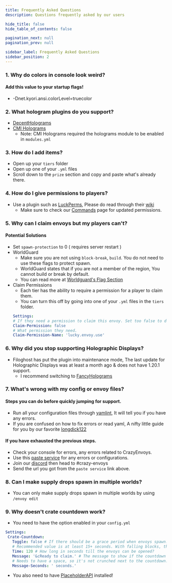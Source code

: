 ```yaml
---
title: Frequently Asked Questions
description: Questions frequently asked by our users

hide_title: false
hide_table_of_contents: false

pagination_next: null
pagination_prev: null

sidebar_label: Frequently Asked Questions
sidebar_position: 2
---
```

### 1. Why do colors in console look weird?
#### Add this value to your startup flags!
 * -Dnet.kyori.ansi.colorLevel=truecolor

### 2. What hologram plugins do you support?
* [DecentHolograms](https://www.spigotmc.org/resources/decentholograms-1-8-1-20-4-papi-support-no-dependencies.96927/)
* [CMI Holograms](https://www.spigotmc.org/resources/cmi-298-commands-insane-kits-portals-essentials-economy-mysql-sqlite-much-more.3742/)
   * Note: CMI Holograms required the holograms module to be enabled in `modules.yml`

### 3. How do I add items?
 * Open up your `tiers` folder
 * Open up one of your `.yml` files
 * Scroll down to the `prize` section and copy and paste what's already there.

### 4. How do I give permissions to players?
 * Use a plugin such as [LuckPerms](https://luckperms.net), Please do read through their [wiki](https://luckperms.net/wiki)
   * Make sure to check our [Commands](commands/permissions) page for updated permissions.

### 5. Why can I claim envoys but my players can't?
 #### Potential Solutions
  * Set `spawn-protection` to 0 ( requires server restart )
  * WorldGuard
    * Make sure you are not using `block-break`, `build`. You do not need to use these flags to protect spawn.
    * WorldGuard states that if you are not a member of the region, You cannot build or break by default.
    * You can read more at [Worldguard's Flag Section](https://worldguard.enginehub.org/en/latest/regions/flags/)
  * Claim Permissions
    * Each tier has the ability to require a permission for a player to claim them.
     * You can turn this off by going into one of your `.yml` files in the `tiers` folder.
    ```yml
    Settings:
    # If they need a permission to claim this envoy. Set too false to disable.
    Claim-Permission: false
    # What permission they need.
    Claim-Permission-Name: 'lucky.envoy.use'
    ```

### 6. Why did you stop supporting Holographic Displays?
 * Filoghost has put the plugin into maintenance mode, The last update for Holographic Displays was at least a month ago & does not have 1.20.1 support.
   * I recommend switching to [FancyHolograms](https://modrinth.com/plugin/fancyholograms)

### 7. What's wrong with my config or envoy files?
#### Steps you can do before quickly jumping for support.
 * Run all your configuration files through [yamlint](https://www.yamllint.com/), It will tell you if you have any errors.
 * If you are confused on how to fix errors or read yaml, A nifty little guide for you by our favorite [longdick122](https://longbow122.github.io/learnerForYAML/)

#### If you have exhausted the previous steps.
 * Check your console for errors, any errors related to CrazyEnvoys.
  * Use this [paste service](https://mclo.gs/) for any errors or configurations.
  * Join our [discord](https://discord.gg/badbones-s-live-chat-182615261403283459) then head to #crazy-envoys
  * Send the url you got from the `paste service` link above.

### 8. Can I make supply drops spawn in multiple worlds?
 * You can only make supply drops spawn in multiple worlds by using `/envoy edit`

### 9. Why doesn't crate countdown work?
 * You need to have the option enabled in your `config.yml`
  ```yml
  Settings:
   Crate-Countdown:
     Toggle: false # If there should be a grace period when envoys spawn.
     # Recommended value is at least 15+ seconds. With falling blocks, that takes up about 5 seconds and for technical reasons. I can't start it after that...
     Time: 120 # How long in seconds till the envoys can be opened?
     Message: '&cReady to claim.' # The message to show if the countdown is up or the toggle is set to false.
     # Needs to have a space, so it's not crunched next to the countdown.
     Message-Seconds: ' seconds.'
  ```
 * You also need to have [PlaceholderAPI](https://www.spigotmc.org/resources/placeholderapi.6245/) installed!